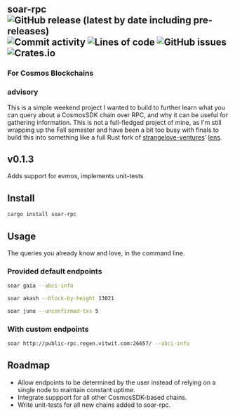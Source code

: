 ## soar-rpc <img alt="GitHub release (latest by date including pre-releases)" src="https://img.shields.io/github/v/release/ethgallucci/soar-rpc?color=orange&include_prereleases&style=flat-square"> <img alt="Commit activity" src="https://img.shields.io/github/commit-activity/m/ethgallucci/soar-rpc?style=flat-square" /> <img alt="Lines of code" src="https://img.shields.io/tokei/lines/github/ethgallucci/soar-rpc?color=green&style=flat-square"> <img alt="GitHub issues" src="https://img.shields.io/github/issues/ethgallucci/soar-rpc?color=white&style=flat-square"> <img alt="Crates.io" src="https://img.shields.io/crates/d/soar-rpc?style=flat-square">  

### For Cosmos Blockchains

### advisory
This is a simple weekend project I wanted to build to further learn what you can query about a CosmosSDK chain over RPC, and why it can be useful for gathering information. This is not a full-fledged project of mine, as I'm still wrapping up the Fall semester and have been a bit too busy with finals to build this into something like a full Rust fork of [strangelove-ventures](https://github.com/strangelove-ventures)' [lens](https://github.com/strangelove-ventures/lens).

## v0.1.3
Adds support for evmos, implements unit-tests

## Install
```sh
cargo install soar-rpc
```

## Usage
The queries you already know and love, in the command line.

### Provided default endpoints
```sh
soar gaia --abci-info
```

```sh
soar akash --block-by-height 13021
```
```sh
soar juno --unconfirmed-txs 5
```

### With custom endpoints
```sh
soar http://public-rpc.regen.vitwit.com:26657/ --abci-info
```
## Roadmap
* Allow endpoints to be determined by the user instead of relying on a single node to maintain constant uptime.
* Integrate suppport for all other CosmosSDK-based chains.
* Write unit-tests for all new chains added to soar-rpc.

[commit-shield]: https://img.shields.io/github/commit-activity/w/ethgallucci/soar-rpc?style=plastic
[commit-url]: https://github.com/ethgallucci/soar-rpc/commits/main
